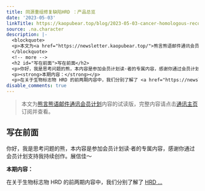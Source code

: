 ```yaml
---
title: 同源重组修复缺陷HRD ：产品总览
date: '2023-05-03'
linkTitle: https://kaopubear.top/blog/2023-05-03-cancer-homologous-recombination-deficiency-part3/
source: .na.character
description: |-
  <blockquote>
  <p>本文为<a href="https://newsletter.kaopubear.top/">熊言熊语邮件通讯会员计划</a>内容的试读版，完整内容请点击<a href="https://newsletter.kaopubear.top/">通讯主页</a>订阅并查看。</p>
  </blockquote>
  <!-- more -->
  <h2 id="写在前面">写在前面</h2>
  <p>你好，我是思考问题的熊，本内容是参加会员计划读·者的专属内容，感谢你通过会员计划支持我持续创作。展信佳～</p>
  <p><strong>本期内容：</strong></p>
  <p>在关于生物标志物 HRD 的前两期内容中，我们分别了解了 <a href="https://newsletter.kaopubear.top/posts/2242365440230092800">HRD ...
disable_comments: true
---
```

<blockquote>
<p>本文为<a href="https://newsletter.kaopubear.top/">熊言熊语邮件通讯会员计划</a>内容的试读版，完整内容请点击<a href="https://newsletter.kaopubear.top/">通讯主页</a>订阅并查看。</p>
</blockquote>
<!-- more -->
<h2 id="写在前面">写在前面</h2>
<p>你好，我是思考问题的熊，本内容是参加会员计划读·者的专属内容，感谢你通过会员计划支持我持续创作。展信佳～</p>
<p><strong>本期内容：</strong></p>
<p>在关于生物标志物 HRD 的前两期内容中，我们分别了解了 <a href="https://newsletter.kaopubear.top/posts/2242365440230092800">HRD ...